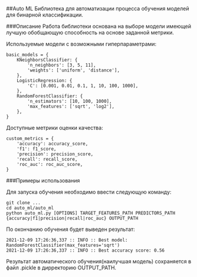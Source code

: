 ##Auto ML
Библиотека для автоматизации процесса обучения моделей для бинарной классификации.

###Описание
Работа библиотеки основана на выборе модели имеющей лучшую обобщающую способность на основе заданной метрики.

Используемые модели с возможными гиперпараметрами:

    basic_models = {
        KNeighborsClassifier: {
            'n_neighbors': [3, 5, 11],
            'weights': ['uniform', 'distance'],
        },
        LogisticRegression: {
            'C': [0.001, 0.01, 0.1, 1, 10, 100, 1000],
        },
        RandomForestClassifier: {
            'n_estimators': [10, 100, 1000],
            'max_features': ['sqrt', 'log2'],
        },
    }

Доступные метрики оценки качества:

    custom_metrics = {
        'accuracy': accuracy_score,
        'f1': f1_score,
        'precision': precision_score,
        'recall': recall_score,
        'roc_auc': roc_auc_score,
    }

###Примеры использования

Для запуска обучения необходимо ввести следующую команду:

    git clone ...
    cd auto_ml/auto_ml
    python auto_ml.py [OPTIONS] TARGET_FEATURES_PATH PREDICTORS_PATH {accuracy|f1|precision|recall|roc_auc} OUTPUT_PATH

По окончанию обучения будет выведен результат:
    
    2021-12-09 17:26:36,337 :: INFO :: Best model: RandomForestClassifier(max_features='sqrt')
    2021-12-09 17:26:36,337 :: INFO :: Best accuracy score: 0.56

Результат автоматического обучения(наилучшая модель) сохраняется в файл .pickle в дирректорию OUTPUT_PATH.
